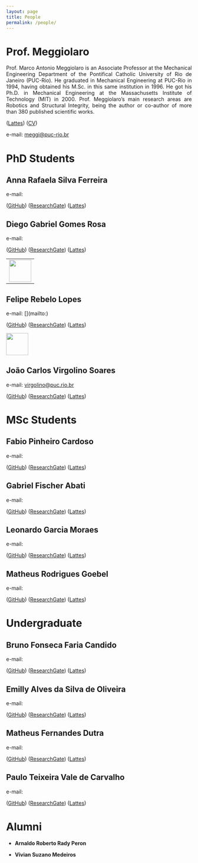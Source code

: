 ```yaml
---
layout: page
title: People
permalink: /people/
---
```


# Prof. Meggiolaro

<div style="text-align: justify"> Prof. Marco Antonio Meggiolaro is an Associate Professor at the Mechanical Engineering Department of the Pontifical Catholic University of Rio de Janeiro (PUC-Rio). He graduated in Mechanical Engineering at PUC-Rio in 1994, having obtained his M.Sc. in this same institution in 1996. He got his Ph.D. in Mechanical Engineering at the Massachusetts Institute of Technology (MIT) in 2000. Prof. Meggiolaro’s main research areas are Robotics and Structural Integrity, being the author or co-author of more than 380 published scientific works. </div>

([Lattes](http://lattes.cnpq.br/1259500926303809)) ([CV](http://meggi.usuarios.rdc.puc-rio.br/meggi.html)) 

e-mail: [meggi@puc-rio.br](mailto:meggi@puc-rio.br)

# PhD Students

## **Anna Rafaela Silva Ferreira**

e-mail: [](mailto:)

([GitHub]()) ([ResearchGate](https://www.researchgate.net/profile/Anna-Rafaela-Ferreira)) ([Lattes](http://lattes.cnpq.br/4481159249601215))

## **Diego Gabriel Gomes Rosa**

<table>


e-mail: [](mailto:)

([GitHub](https://github.com/DiegoGGRosa)) ([ResearchGate](https://www.researchgate.net/profile/Diego-Rosa-4)) ([Lattes](http://lattes.cnpq.br/8893208461166213))

</td>
<td>

<img height="60px" class="center-block" src="{{ site.baseurl }}/images/labrob.png">

</td>
</tr>
</table>


## **Felipe Rebelo Lopes**


<div class="row">
  <div class="col-md-4" markdown="1">
  e-mail: [](mailto:)

([GitHub]()) ([ResearchGate](https://www.researchgate.net/profile/Felipe-Lopes-13)) ([Lattes](http://lattes.cnpq.br/5640472305177003))
  </div>
  <div class="col-md-8" markdown="1">
  <!-- ![Alt Text](../img/folder/blah.jpg) -->
  <img height="60px" class="center-block" src="{{ site.baseurl }}/images/labrob.png">
  </div>
</div>



## **João Carlos Virgolino Soares**

e-mail: [virgolino@puc.rio.br](mailto:virgolino@puc-rio.br)

([GitHub](https://github.com/virgolinosoares)) ([ResearchGate](https://www.researchgate.net/profile/Joao-Soares-4)) ([Lattes](http://lattes.cnpq.br/1499104469066618))

# MSc Students

## **Fabio Pinheiro Cardoso**

e-mail: [](mailto:)

([GitHub]()) ([ResearchGate]()) ([Lattes]())

## **Gabriel Fischer Abati**

e-mail: [](mailto:)

([GitHub](https://github.com/Master-Fischer)) ([ResearchGate]()) ([Lattes]())

## **Leonardo Garcia Moraes**

e-mail: [](mailto:)

([GitHub]()) ([ResearchGate]()) ([Lattes]())

## **Matheus Rodrigues Goebel**

e-mail: [](mailto:)

([GitHub]()) ([ResearchGate]()) ([Lattes]())

# Undergraduate

## **Bruno Fonseca Faria Candido**

e-mail: [](mailto:)

([GitHub]()) ([ResearchGate]()) ([Lattes]())

## **Emilly Alves da Silva de Oliveira**

e-mail: [](mailto:)

([GitHub]()) ([ResearchGate]()) ([Lattes]())

## **Matheus Fernandes Dutra**

e-mail: [](mailto:)

([GitHub]()) ([ResearchGate]()) ([Lattes]())

## **Paulo Teixeira Vale de Carvalho**

e-mail: [](mailto:)

([GitHub]()) ([ResearchGate]()) ([Lattes]())

# Alumni

- **Arnaldo Roberto Rady Peron**

- **Vivian Suzano Medeiros**


